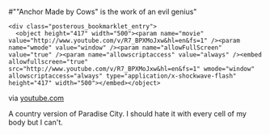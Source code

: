 #"\"Anchor Made by Cows\" is the work of an evil genius"


    <div class="posterous_bookmarklet_entry">
      <object height="417" width="500"><param name="movie" value="http://www.youtube.com/v/R7_BPXMoJxw&hl=en&fs=1" /><param name="wmode" value="window" /><param name="allowFullScreen" value="true" /><param name="allowscriptaccess" value="always" /><embed allowfullscreen="true" src="http://www.youtube.com/v/R7_BPXMoJxw&hl=en&fs=1" wmode="window" allowscriptaccess="always" type="application/x-shockwave-flash" height="417" width="500"></embed></object>

<div class="posterous_quote_citation">via <a href="http://www.youtube.com/watch?v=R7_BPXMoJxw">youtube.com</a></div>
    <p>A country version of Paradise City. I should hate it with every cell of my body but I can't.</p></div>
  